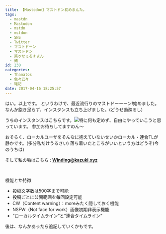 ```yaml
---
title: 【Mastodon】マストドン初めまんた。
tags:
  - mastdn
  - Mastodon
  - mstdn
  - mstdon
  - SNS
  - Twitter
  - マストドーン
  - マストドン
  - 笑ゥせぇるすまん
  - 鯖
id: 230
categories:
  - Thanatos
  - 色々云々
  - 雑記
date: 2017-04-16 18:25:57
---
```


はい。以上です。
というわけで、最近流行りのマストドーーーン!始めました。
なんか飽き足らず、インスタンスも立ち上げました。(どうせ過疎るし)
<!--more-->

うちのインスタンスはこちらです。[![](https://blog.kazuki.xyz/wp-content/uploads/mastdon.png)](https://mstdon.kazuki.xyz)特に何も定めず、自由にやっていこうと思っています。
参加お待ちしてますのん～

おそらく、ローカルユーザをそんなに抱えていないせいかローカル・連合TLが静かです。(多分私だけうるさい)
落ち着いたところがいいという方はどうぞ(今のうちは)

そして私の垢はこちら : **[Winding@kazuki.xyz](https://mstdon.kazuki.xyz/@Winding)**

&nbsp;
<div class="sp-info">
<pre>機能とか特徴</pre>

*   投稿文字数は500字まで可能
*   投稿ごとに公開範囲を毎回設定可能
*   CW（Content warning）：moreみたく隠しておく機能
*   NSFW（Not face for work）画像初期非表示機能
*   ”ローカルタイムライン”と”連合タイムライン”
</div>
後は、なんかあったら追記していくかもです。